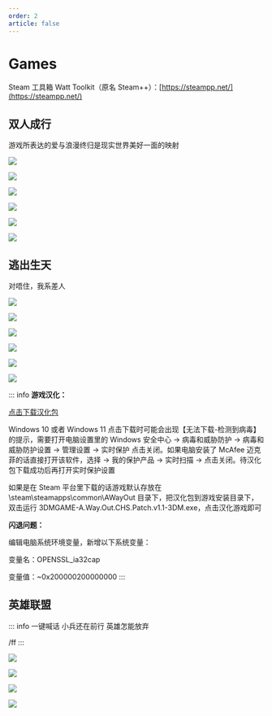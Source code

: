 ```yaml
---
order: 2
article: false
---
```


# Games

Steam 工具箱 Watt Toolkit（原名 Steam++）：[https://steampp.net/](https://steampp.net/)

## 双人成行

游戏所表达的爱与浪漫终归是现实世界美好一面的映射

![](https://img.sherry4869.com/blog/game/ittakestwo/img_1.jpg)

![](https://img.sherry4869.com/blog/game/ittakestwo/img_2.jpg)

![](https://img.sherry4869.com/blog/game/ittakestwo/img_3.jpg)

![](https://img.sherry4869.com/blog/game/ittakestwo/img_4.jpg)

![](https://img.sherry4869.com/blog/game/ittakestwo/img_5.jpg)

![](https://img.sherry4869.com/blog/game/ittakestwo/img_6.jpg)

## 逃出生天

对唔住，我系差人

![](https://img.sherry4869.com/blog/game/awayout/img.jpg)

![](https://img.sherry4869.com/blog/game/awayout/img_2.jpg)

![](https://img.sherry4869.com/blog/game/awayout/img_3.jpg)

![](https://img.sherry4869.com/blog/game/awayout/img_4.jpg)

![](https://img.sherry4869.com/blog/game/awayout/img_5.jpg)

![](https://img.sherry4869.com/blog/game/awayout/img_6.jpg)

::: info
**游戏汉化：**

[点击下载汉化包](https://img.sherry4869.com/blog/game/awayout/3DMGAME-A.Way.Out.CHS.Patch.v1.1-3DM.rar)

Windows 10 或者 Windows 11 点击下载时可能会出现【无法下载-检测到病毒】的提示，需要打开电脑设置里的 Windows 安全中心 -> 病毒和威胁防护 -> 病毒和威胁防护设置 -> 管理设置 -> 实时保护 点击关闭。如果电脑安装了 McAfee 迈克菲的话直接打开该软件，选择 -> 我的保护产品 -> 实时扫描 -> 点击关闭。待汉化包下载成功后再打开实时保护设置

如果是在 Steam 平台里下载的话游戏默认存放在 \steam\steamapps\common\AWayOut 目录下，把汉化包到游戏安装目录下，双击运行 3DMGAME-A.Way.Out.CHS.Patch.v1.1-3DM.exe，点击汉化游戏即可

**闪退问题：**

编辑电脑系统环境变量，新增以下系统变量：

变量名：OPENSSL_ia32cap

变量值：~0x200000200000000
:::

## 英雄联盟

::: info 一键喊话
小兵还在前行 英雄怎能放弃

/ff
:::

![](https://img.sherry4869.com/blog/game/lol/img_1.png)

![](https://img.sherry4869.com/blog/game/lol/img_2.png)

![](https://img.sherry4869.com/blog/game/lol/img_3.png)

![](https://img.sherry4869.com/blog/game/lol/img_4.png)